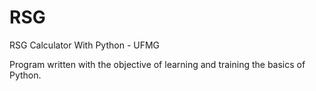 # RSG
RSG Calculator With Python - UFMG

Program written with the objective of learning and training the basics of Python.

